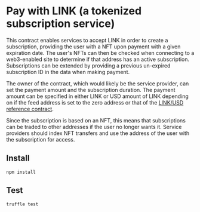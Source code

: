 # Pay with LINK (a tokenized subscription service)

This contract enables services to accept LINK in order to create a subscription, providing the user with a NFT upon payment with a given expiration date. The user's NFTs can then be checked when connecting to a web3-enabled site to determine if that address has an active subscription. Subscriptions can be extended by providing a previous un-expired subscription ID in the data when making payment.

The owner of the contract, which would likely be the service provider, can set the payment amount and the subscription duration. The payment amount can be specified in either LINK or USD amount of LINK depending on if the feed address is set to the zero address or that of the [LINK/USD reference contract](https://feeds.chain.link/link-usd).

Since the subscription is based on an NFT, this means that subscriptions can be traded to other addresses if the user no longer wants it. Service providers should index NFT transfers and use the address of the user with the subscription for access.

## Install

``` shell
npm install
```

## Test

``` shell
truffle test
```
